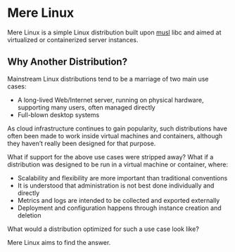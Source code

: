 # Mere Linux
Mere Linux is a simple Linux distribution built upon [musl](http://www.musl-libc.org/) libc and aimed at virtualized or containerized server instances.

## Why Another Distribution?
Mainstream Linux distributions tend to be a marriage of two main use cases:
* A long-lived Web/Internet server, running on physical hardware, supporting many users, often managed directly
* Full-blown desktop systems

As cloud infrastructure continues to gain popularity, such distributions have often been made to work inside virtual machines and containers, although they haven’t really been designed for that purpose.

What if support for the above use cases were stripped away? What if a distribution was designed to be run in a virtual machine or container, where:
* Scalability and flexibility are more important than traditional conventions
* It is understood that administration is not best done individually and directly
* Metrics and logs are intended to be collected and exported externally
* Deployment and configuration happens through instance creation and deletion

What would a distribution optimized for such a use case look like?

Mere Linux aims to find the answer.
